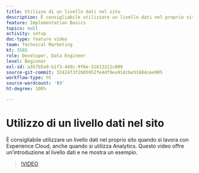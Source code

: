 ```yaml
---
title: Utilizzo di un livello dati nel sito
description: È consigliabile utilizzare un livello dati nel proprio sito quando si lavora con Experience Cloud, anche quando si utilizza Adobe Analytics. Questo video offre un’introduzione al livello dati e ne mostra un esempio.
feature: Implementation Basics
topics: null
activity: setup
doc-type: feature video
team: Technical Marketing
kt: 3585
role: Developer, Data Engineer
level: Beginner
exl-id: a357b5a9-b1f3-449c-9f6e-31613211c009
source-git-commit: 32424f3f2b05952fe4df9ea91dcbe51684cee905
workflow-type: ht
source-wordcount: '93'
ht-degree: 100%

---
```


# Utilizzo di un livello dati nel sito

È consigliabile utilizzare un livello dati nel proprio sito quando si lavora con Experience Cloud, anche quando si utilizza Analytics. Questo video offre un’introduzione al livello dati e ne mostra un esempio.

>[!VIDEO](https://video.tv.adobe.com/v/28775/?quality=12)
